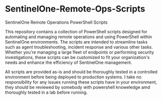 # SentinelOne-Remote-Ops-Scripts
SentinelOne Remote Operations PowerShell Scripts

This repository contains a collection of PowerShell scripts designed for automating and managing remote operations and using PowerShell within SentinelOne environments. The scripts are intended to streamline tasks such as agent troubleshooting, incident response and various other tasks. Whether you're managing a large fleet of endpoints or performing security investigations, these scripts can be customized to fit your organization's needs and enhance the efficiency of SentinelOne management.

All scripts are provided as-is and should be thoroughly tested in a controlled environment before being deployed to production systems. I take no responsibility for any issues running these scripts have in your environment, they should be reviewed by somebody with powershell knoweledge amd thoroughly tested in a lab before running.

